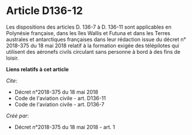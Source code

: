 # Article D136-12

Les dispositions des articles D. 136-7 à D. 136-11 sont applicables en Polynésie française, dans les îles Wallis et Futuna et
dans les Terres australes et antarctiques françaises dans leur rédaction issue du décret n° 2018-375 du 18 mai 2018 relatif à
la formation exigée des télépilotes qui utilisent des aéronefs civils circulant sans personne à bord à des fins de loisir.

**Liens relatifs à cet article**

_Cite_:

  - Décret n°2018-375 du 18 mai 2018
  - Code de l'aviation civile - art. D136-11
  - Code de l'aviation civile - art. D136-7

_Créé par_:

  - Décret n°2018-375 du 18 mai 2018 - art. 1
